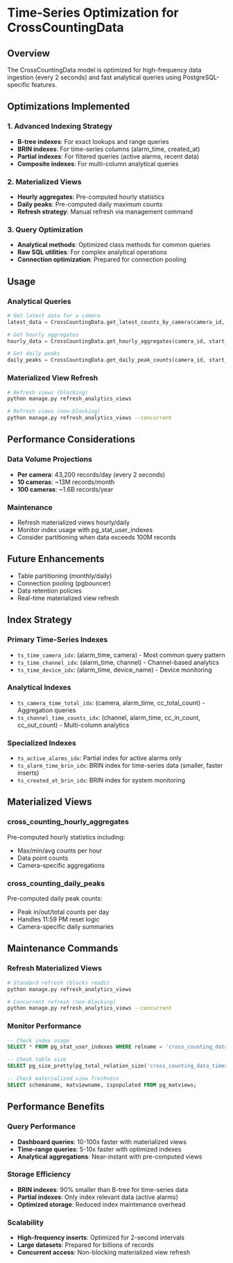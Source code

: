 # Time-Series Optimization for CrossCountingData

## Overview
The CrossCountingData model is optimized for high-frequency data ingestion (every 2 seconds) and fast analytical queries using PostgreSQL-specific features.

## Optimizations Implemented

### 1. Advanced Indexing Strategy
- **B-tree indexes**: For exact lookups and range queries
- **BRIN indexes**: For time-series columns (alarm_time, created_at)
- **Partial indexes**: For filtered queries (active alarms, recent data)
- **Composite indexes**: For multi-column analytical queries

### 2. Materialized Views
- **Hourly aggregates**: Pre-computed hourly statistics
- **Daily peaks**: Pre-computed daily maximum counts
- **Refresh strategy**: Manual refresh via management command

### 3. Query Optimization
- **Analytical methods**: Optimized class methods for common queries
- **Raw SQL utilities**: For complex analytical operations
- **Connection optimization**: Prepared for connection pooling

## Usage

### Analytical Queries
```python
# Get latest data for a camera
latest_data = CrossCountingData.get_latest_counts_by_camera(camera_id, limit=100)

# Get hourly aggregates
hourly_data = CrossCountingData.get_hourly_aggregates(camera_id, start_time, end_time)

# Get daily peaks
daily_peaks = CrossCountingData.get_daily_peak_counts(camera_id, start_date, end_date)
```

### Materialized View Refresh
```bash
# Refresh views (blocking)
python manage.py refresh_analytics_views

# Refresh views (non-blocking)
python manage.py refresh_analytics_views --concurrent
```

## Performance Considerations

### Data Volume Projections
- **Per camera**: 43,200 records/day (every 2 seconds)
- **10 cameras**: ~13M records/month
- **100 cameras**: ~1.6B records/year

### Maintenance
- Refresh materialized views hourly/daily
- Monitor index usage with pg_stat_user_indexes
- Consider partitioning when data exceeds 100M records

## Future Enhancements
- Table partitioning (monthly/daily)
- Connection pooling (pgbouncer)
- Data retention policies
- Real-time materialized view refresh

## Index Strategy

### Primary Time-Series Indexes
- `ts_time_camera_idx`: (alarm_time, camera) - Most common query pattern
- `ts_time_channel_idx`: (alarm_time, channel) - Channel-based analytics
- `ts_time_device_idx`: (alarm_time, device_name) - Device monitoring

### Analytical Indexes
- `ts_camera_time_total_idx`: (camera, alarm_time, cc_total_count) - Aggregation queries
- `ts_channel_time_counts_idx`: (channel, alarm_time, cc_in_count, cc_out_count) - Multi-column analytics

### Specialized Indexes
- `ts_active_alarms_idx`: Partial index for active alarms only
- `ts_alarm_time_brin_idx`: BRIN index for time-series data (smaller, faster inserts)
- `ts_created_at_brin_idx`: BRIN index for system monitoring

## Materialized Views

### cross_counting_hourly_aggregates
Pre-computed hourly statistics including:
- Max/min/avg counts per hour
- Data point counts
- Camera-specific aggregations

### cross_counting_daily_peaks
Pre-computed daily peak counts:
- Peak in/out/total counts per day
- Handles 11:59 PM reset logic
- Camera-specific daily summaries

## Maintenance Commands

### Refresh Materialized Views
```bash
# Standard refresh (blocks reads)
python manage.py refresh_analytics_views

# Concurrent refresh (non-blocking)
python manage.py refresh_analytics_views --concurrent
```

### Monitor Performance
```sql
-- Check index usage
SELECT * FROM pg_stat_user_indexes WHERE relname = 'cross_counting_data_timeseries';

-- Check table size
SELECT pg_size_pretty(pg_total_relation_size('cross_counting_data_timeseries'));

-- Check materialized view freshness
SELECT schemaname, matviewname, ispopulated FROM pg_matviews;
```

## Performance Benefits

### Query Performance
- **Dashboard queries**: 10-100x faster with materialized views
- **Time-range queries**: 5-10x faster with optimized indexes
- **Analytical aggregations**: Near-instant with pre-computed views

### Storage Efficiency
- **BRIN indexes**: 90% smaller than B-tree for time-series data
- **Partial indexes**: Only index relevant data (active alarms)
- **Optimized storage**: Reduced index maintenance overhead

### Scalability
- **High-frequency inserts**: Optimized for 2-second intervals
- **Large datasets**: Prepared for billions of records
- **Concurrent access**: Non-blocking materialized view refresh
